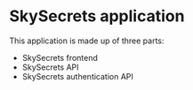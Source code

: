 # SkySecrets application

This application is made up of three parts:
* SkySecrets frontend
* SkySecrets API
* SkySecrets authentication API
